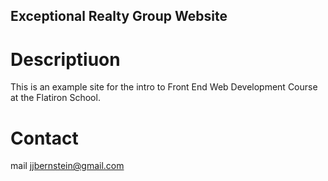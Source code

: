 Exceptional Realty Group Website
---

# Descriptiuon

This is an example site for the intro to Front End Web Development Course at the Flatiron School.

# Contact

mail jjbernstein@gmail.com

